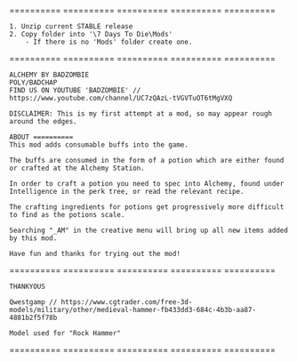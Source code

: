 	
========== ========== ========== ========== ==========

	1. Unzip current STABLE release
	2. Copy folder into '\7 Days To Die\Mods'
		- If there is no 'Mods' folder create one.
		
========== ========== ========== ========== ==========

	ALCHEMY BY BADZOMBIE
	POLY/BADCHAP
	FIND US ON YOUTUBE 'BADZOMBIE' // https://www.youtube.com/channel/UC7zQAzL-tVGVTuOT6tMgVXQ
	
	DISCLAIMER: This is my first attempt at a mod, so may appear rough around the edges.
	
	ABOUT ==========
	This mod adds consumable buffs into the game.
	
	The buffs are consumed in the form of a potion which are either found or crafted at the Alchemy Station.
	
	In order to craft a potion you need to spec into Alchemy, found under Intelligence in the perk tree, or read the relevant recipe.
	
	The crafting ingredients for potions get progressively more difficult to find as the potions scale.
	
	Searching "_AM" in the creative menu will bring up all new items added by this mod.
	
	Have fun and thanks for trying out the mod!

========== ========== ========== ========== ==========

	THANKYOUS                                   

	Qwestgamp // https://www.cgtrader.com/free-3d-models/military/other/medieval-hammer-fb433dd3-684c-4b3b-aa87-4881b2f5f78b
	
	Model used for "Rock Hammer"
	
========== ========== ========== ========== ==========
